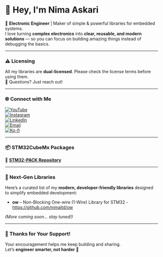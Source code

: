 # 👋 Hey, I'm Nima Askari  

🚀 **Electronic Engineer** | Maker of simple & powerful libraries for embedded systems.  
I love turning **complex electronics** into **clear, reusable, and modern solutions** — so you can focus on building amazing things instead of debugging the basics.  

---

### ⚠️ Licensing  

All my libraries are **dual-licensed**. Please check the license terms before using them.  
📩 Questions? Just reach out!  

---

### 🌐 Connect with Me  

[![YouTube](https://img.shields.io/badge/YouTube-Subscribe-red?style=for-the-badge&logo=youtube)](https://youtube.com/@nimaltd)  
[![Instagram](https://img.shields.io/badge/Instagram-Follow-purple?style=for-the-badge&logo=instagram)](https://instagram.com/github.nimaltd)  
[![LinkedIn](https://img.shields.io/badge/LinkedIn-Connect-blue?style=for-the-badge&logo=linkedin)](https://linkedin.com/in/nimaltd)  
[![Email](https://img.shields.io/badge/Email-Contact-red?style=for-the-badge&logo=gmail)](mailto:nima.askari@gmail.com)  
[![Ko-fi](https://img.shields.io/badge/Ko--fi-Support-orange?style=for-the-badge&logo=ko-fi)](https://ko-fi.com/nimaltd)  

---

### 📦 STM32CubeMx Packages  

🔗 [**STM32-PACK Repository**](https://github.com/nimaltd/STM32-PACK)  

---

### 🧩 Next-Gen Libraries  

Here’s a curated list of my **modern, developer-friendly libraries** designed to simplify embedded development:  

- **ow** – Non-Blocking One-wire (1-Wire) Library for STM32 - https://github.com/nimaltd/ow


*(More coming soon... stay tuned!)*  

---

### 💬 Thanks for Your Support!  

Your encouragement helps me keep building and sharing.  
Let’s **engineer smarter, not harder** 🌟  
